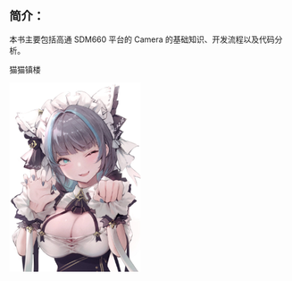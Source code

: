 ## 简介：

本书主要包括高通 SDM660 平台的 Camera 的基础知识、开发流程以及代码分析。

猫猫镇楼

<img src="Sdm660_Camera/image/IMG_5008(20220815-103345).JPG" alt="IMG_5008(20220815-103345)" style="zoom: 33%;" />
